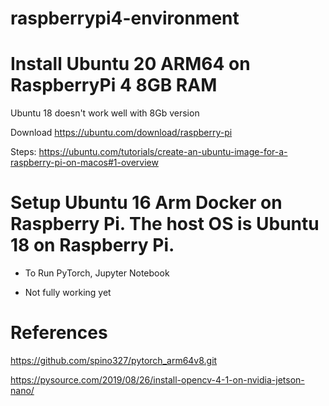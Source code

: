 # raspberrypi4-environment

# Install Ubuntu 20 ARM64 on RaspberryPi 4 8GB RAM

Ubuntu 18 doesn't work well with 8Gb version

Download https://ubuntu.com/download/raspberry-pi

Steps: https://ubuntu.com/tutorials/create-an-ubuntu-image-for-a-raspberry-pi-on-macos#1-overview

# Setup Ubuntu 16 Arm Docker on Raspberry Pi. The host OS is Ubuntu 18 on Raspberry Pi.

- To Run PyTorch, Jupyter Notebook

- Not fully working yet

# References

https://github.com/spino327/pytorch_arm64v8.git

https://pysource.com/2019/08/26/install-opencv-4-1-on-nvidia-jetson-nano/

